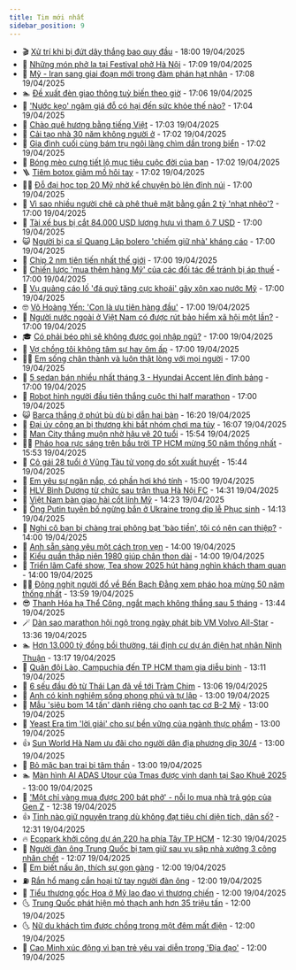 ```yaml
---
title: Tim mới nhất
sidebar_position: 9
---
```


<!-- vnexpress-tin-moi-nhat:START -->
- 🎬 [Xử trí khi bị đứt dây thắng bao quy đầu](https://vnexpress.net/xu-tri-khi-bi-dut-day-thang-bao-quy-dau-4873474.html) - 18:00 19/04/2025
- 🐎 [Những món phở lạ tại Festival phở Hà Nội](https://vnexpress.net/nhung-mon-pho-la-tai-festival-pho-ha-noi-4876154.html) - 17:09 19/04/2025
- 🦍 [Mỹ - Iran sang giai đoạn mới trong đàm phán hạt nhân](https://vnexpress.net/my-iran-sang-giai-doan-moi-trong-dam-phan-hat-nhan-4876247.html) - 17:08 19/04/2025
- 🏊 [Đề xuất đèn giao thông tuỳ biến theo giờ](https://vnexpress.net/de-xuat-den-giao-thong-tuy-bien-theo-gio-4876209.html) - 17:06 19/04/2025
- 🎊 [&#39;Nước kẹo&#39; ngâm giá đỗ có hại đến sức khỏe thế nào?](https://vnexpress.net/nuoc-keo-ngam-gia-do-co-hai-den-suc-khoe-the-nao-4876147.html) - 17:04 19/04/2025
- 🎃 [Chào quê hương bằng tiếng Việt](https://vnexpress.net/chao-que-huong-bang-tieng-viet-4876245.html) - 17:03 19/04/2025
- 🧰 [Cải tạo nhà 30 năm không người ở](https://vnexpress.net/cai-tao-nha-30-nam-khong-nguoi-o-4876189.html) - 17:02 19/04/2025
- 🔭 [Gia đình cuối cùng bám trụ ngôi làng chìm dần trong biển](https://vnexpress.net/gia-dinh-cuoi-cung-bam-tru-ngoi-lang-chim-dan-trong-bien-4876099.html) - 17:02 19/04/2025
- 🫶 [Bóng mèo cưng tiết lộ mục tiêu cuộc đời của bạn](https://vnexpress.net/trac-nghiem-tinh-cach-doan-tinh-cach-bong-meo-cung-tiet-lo-muc-tieu-cuoc-doi-cua-ban-4874674.html) - 17:02 19/04/2025
- 🪜 [Tiêm botox giảm mồ hôi tay](https://vnexpress.net/tiem-botox-giam-mo-hoi-tay-4867638.html) - 17:02 19/04/2025
- 👨‍🏫 [Đỗ đại học top 20 Mỹ nhờ kể chuyện bò lên đỉnh núi](https://vnexpress.net/do-dai-hoc-top-20-my-nho-ke-chuyen-bo-len-dinh-nui-4876192.html) - 17:00 19/04/2025
- 🎊 [Vì sao nhiều người chê cà phê thuê mặt bằng gần 2 tỷ &#39;nhạt nhẽo&#39;?](https://vnexpress.net/vi-sao-nhieu-nguoi-che-ca-phe-thue-mat-bang-gan-2-ty-nhat-nheo-4876190.html) - 17:00 19/04/2025
- 🎊 [Tài xế bus bị cắt 84.000 USD lương hưu vì tham ô 7 USD](https://vnexpress.net/tai-xe-bus-bi-cat-84-000-usd-luong-huu-vi-tham-o-7-usd-4876186.html) - 17:00 19/04/2025
- 😺 [Người bị ca sĩ Quang Lập bolero &#39;chiếm giữ nhà&#39; kháng cáo](https://vnexpress.net/nguoi-bi-ca-si-quang-lap-bolero-chiem-giu-nha-khang-cao-4876176.html) - 17:00 19/04/2025
- 🐘 [Chip 2 nm tiên tiến nhất thế giới](https://vnexpress.net/chip-2-nm-tien-tien-nhat-the-gioi-4876163.html) - 17:00 19/04/2025
- 🌁 [Chiến lược &#39;mua thêm hàng Mỹ&#39; của các đối tác để tránh bị áp thuế](https://vnexpress.net/chien-luoc-mua-them-hang-my-cua-cac-doi-tac-de-tranh-bi-ap-thue-4875971.html) - 17:00 19/04/2025
- 🐲 [Vụ quảng cáo lố &#39;đá quý tăng cực khoái&#39; gây xôn xao nước Mỹ](https://vnexpress.net/vu-quang-cao-lo-da-quy-tang-cuc-khoai-gay-xon-xao-nuoc-my-4875693.html) - 17:00 19/04/2025
- 🤓 [Võ Hoàng Yến: &#39;Con là ưu tiên hàng đầu&#39;](https://vnexpress.net/vo-hoang-yen-con-la-uu-tien-hang-dau-4875565.html) - 17:00 19/04/2025
- 💪 [Người nước ngoài ở Việt Nam có được rút bảo hiểm xã hội một lần?](https://vnexpress.net/nguoi-nuoc-ngoai-o-viet-nam-co-duoc-rut-bao-hiem-xa-hoi-mot-lan-4875384.html) - 17:00 19/04/2025
- 🎓 [Có phải béo phì sẽ không được gọi nhập ngũ?](https://vnexpress.net/co-phai-beo-phi-se-khong-duoc-goi-nhap-ngu-4875180.html) - 17:00 19/04/2025
- 🫣 [Vợ chồng tôi không tâm sự hay ôm ấp](https://vnexpress.net/vo-chong-toi-khong-tam-su-hay-om-ap-4870125.html) - 17:00 19/04/2025
- 🧑‍💻 [Em sống chân thành và luôn thật lòng với mọi người](https://vnexpress.net/em-song-chan-thanh-va-luon-that-long-voi-moi-nguoi-4867492.html) - 17:00 19/04/2025
- 🐲 [5 sedan bán nhiều nhất tháng 3 - Hyundai Accent lên đỉnh bảng](https://vnexpress.net/oto-xe-may/v-car/doanh-so/5-sedan-ban-nhieu-nhat-thang-3-hyundai-accent-len-dinh-bang-4876053.html) - 17:00 19/04/2025
- 🌝 [Robot hình người đầu tiên thắng cuộc thi half marathon](https://vnexpress.net/robot-hinh-nguoi-dau-tien-thang-cuoc-thi-half-marathon-4876208.html) - 17:00 19/04/2025
- 😺 [Barca thắng ở phút bù dù bị dẫn hai bàn](https://vnexpress.net/barca-thang-o-phut-bu-du-bi-dan-hai-ban-4876246.html) - 16:20 19/04/2025
- 🐎 [Đại úy công an bị thương khi bắt nhóm chơi ma túy](https://vnexpress.net/dai-uy-cong-an-bi-thuong-khi-bat-nhom-choi-ma-tuy-4876233.html) - 16:07 19/04/2025
- 🎡 [Man City thắng muộn nhờ hậu vệ 20 tuổi](https://vnexpress.net/man-city-thang-muon-nho-hau-ve-20-tuoi-4876244.html) - 15:54 19/04/2025
- 👨‍🏫 [Pháo hoa rực sáng trên bầu trời TP HCM mừng 50 năm thống nhất](https://vnexpress.net/phao-hoa-ruc-sang-tren-bau-troi-tp-hcm-mung-50-nam-thong-nhat-4876232.html) - 15:53 19/04/2025
- 🦆 [Cô gái 28 tuổi ở Vũng Tàu tử vong do sốt xuất huyết](https://vnexpress.net/co-gai-28-tuoi-o-vung-tau-tu-vong-do-sot-xuat-huyet-4876235.html) - 15:44 19/04/2025
- 🚦 [Em yêu sự ngăn nắp, có phần hơi khó tính](https://vnexpress.net/em-yeu-su-ngan-nap-co-phan-hoi-kho-tinh-4875276.html) - 15:00 19/04/2025
- 💫 [HLV Bình Dương từ chức sau trận thua Hà Nội FC](https://vnexpress.net/hlv-binh-duong-tu-chuc-sau-tran-thua-ha-noi-fc-4876228.html) - 14:31 19/04/2025
- 🎉 [Việt Nam bàn giao hài cốt lính Mỹ](https://vnexpress.net/viet-nam-ban-giao-hai-cot-linh-my-4876221.html) - 14:23 19/04/2025
- 🌋 [Ông Putin tuyên bố ngừng bắn ở Ukraine trong dịp lễ Phục sinh](https://vnexpress.net/ong-putin-tuyen-bo-ngung-ban-o-ukraine-trong-dip-le-phuc-sinh-4876224.html) - 14:13 19/04/2025
- 🤖 [Nghi cô bạn bị chàng trai phông bạt &#39;bào tiền&#39;, tôi có nên can thiệp?](https://vnexpress.net/nghi-co-ban-bi-chang-trai-phong-bat-bao-tien-toi-co-nen-can-thiep-4876169.html) - 14:00 19/04/2025
- 🦏 [Anh sẵn sàng yêu một cách trọn vẹn](https://vnexpress.net/anh-san-sang-yeu-mot-cach-tron-ven-4875283.html) - 14:00 19/04/2025
- 🦩 [Kiểu quần thập niên 1980 giúp chân thon dài](https://vnexpress.net/kieu-quan-thap-nien-1980-giup-chan-thon-dai-4875154.html) - 14:00 19/04/2025
- 👺 [Triển lãm Café show, Tea show 2025 hút hàng nghìn khách tham quan](https://vnexpress.net/trien-lam-cafe-show-tea-show-2025-hut-hang-nghin-khach-tham-quan-4875783.html) - 14:00 19/04/2025
- 🧑‍🏫 [Đông nghịt người đổ về Bến Bạch Đằng xem pháo hoa mừng 50 năm thống nhất](https://vnexpress.net/dong-nghit-nguoi-do-ve-ben-bach-dang-xem-phao-hoa-mung-50-nam-thong-nhat-4876216.html) - 13:59 19/04/2025
- 😎 [Thanh Hóa hạ Thể Công, ngắt mạch không thắng sau 5 tháng](https://vnexpress.net/thanh-hoa-ha-the-cong-ngat-mach-khong-thang-sau-5-thang-4876219.html) - 13:44 19/04/2025
- 🪄 [Dàn sao marathon hội ngộ trong ngày phát bib VM Volvo All-Star](https://vnexpress.net/dan-sao-marathon-hoi-ngo-trong-ngay-phat-bib-vm-volvo-all-star-4876173.html) - 13:36 19/04/2025
- 🏊 [Hơn 13.000 tỷ đồng bồi thường, tái định cư dự án điện hạt nhân Ninh Thuận](https://vnexpress.net/hon-13-000-ty-dong-boi-thuong-tai-dinh-cu-du-an-dien-hat-nhan-ninh-thuan-4875955.html) - 13:17 19/04/2025
- 💃 [Quân đội Lào, Campuchia đến TP HCM tham gia diễu binh](https://vnexpress.net/quan-doi-lao-campuchia-den-tp-hcm-tham-gia-dieu-binh-4876212.html) - 13:11 19/04/2025
- 🦆 [6 sếu đầu đỏ từ Thái Lan đã về tới Tràm Chim](https://vnexpress.net/6-seu-dau-do-tu-thai-lan-da-ve-toi-tram-chim-4876211.html) - 13:06 19/04/2025
- 🎊 [Anh có kinh nghiệm sống phong phú và tự lập](https://vnexpress.net/anh-co-kinh-nghiem-song-phong-phu-va-tu-lap-4875288.html) - 13:00 19/04/2025
- 👺 [Mẫu &#39;siêu bom 14 tấn&#39; dành riêng cho oanh tạc cơ B-2 Mỹ](https://vnexpress.net/mau-sieu-bom-14-tan-danh-rieng-cho-oanh-tac-co-b-2-my-4875143.html) - 13:00 19/04/2025
- 🎡 [Yeast Era tìm &#39;lời giải&#39; cho sự bền vững của ngành thực phẩm](https://vnexpress.net/yeast-era-tim-loi-giai-cho-su-ben-vung-cua-nganh-thuc-pham-4876203.html) - 13:00 19/04/2025
- 👍 [Sun World Hà Nam ưu đãi cho người dân địa phương dịp 30/4](https://vnexpress.net/sun-world-ha-nam-uu-dai-cho-nguoi-dan-dia-phuong-dip-30-4-4875849.html) - 13:00 19/04/2025
- 🐎 [Bỏ mặc bạn trai bị tâm thần](https://vnexpress.net/bo-mac-ban-trai-bi-tam-than-4875844.html) - 13:00 19/04/2025
- 🏊 [Màn hình AI ADAS Utour của Tmas được vinh danh tại Sao Khuê 2025](https://vnexpress.net/man-hinh-ai-adas-utour-cua-tmas-duoc-vinh-danh-tai-sao-khue-2025-4875511.html) - 13:00 19/04/2025
- 🦩 [&#39;Một chỉ vàng mua được 200 bát phở&#39; - nỗi lo mua nhà trả góp của Gen Z](https://vnexpress.net/mot-chi-vang-mua-duoc-200-bat-pho-noi-lo-mua-nha-tra-gop-cua-gen-z-4876162.html) - 12:38 19/04/2025
- 👍 [Tỉnh nào giữ nguyên trạng dù không đạt tiêu chí diện tích, dân số?](https://vnexpress.net/tinh-nao-giu-nguyen-trang-du-khong-dat-tieu-chi-dien-tich-dan-so-4876196.html) - 12:31 19/04/2025
- 🔥 [Ecopark khởi công dự án 220 ha phía Tây TP HCM](https://vnexpress.net/ecopark-khoi-cong-du-an-220-ha-phia-tay-tp-hcm-4876204.html) - 12:30 19/04/2025
- 💄 [Người đàn ông Trung Quốc bị tạm giữ sau vụ sập nhà xưởng 3 công nhân chết](https://vnexpress.net/nguoi-dan-ong-trung-quoc-bi-tam-giu-sau-vu-sap-nha-xuong-3-cong-nhan-chet-4876198.html) - 12:07 19/04/2025
- 🤡 [Em biết nấu ăn, thích sự gọn gàng](https://vnexpress.net/em-biet-nau-an-thich-su-gon-gang-4876069.html) - 12:00 19/04/2025
- ⛽️ [Rắn hổ mang cắn hoại tử tay người đàn ông](https://vnexpress.net/ran-ho-mang-can-hoai-tu-tay-nguoi-dan-ong-4876028.html) - 12:00 19/04/2025
- 🚀 [Tiểu thương gốc Hoa ở Mỹ lao đao vì thương chiến](https://vnexpress.net/tieu-thuong-goc-hoa-o-my-lao-dao-vi-thuong-chien-4876005.html) - 12:00 19/04/2025
- 🌜 [Trung Quốc phát hiện mỏ thạch anh hơn 35 triệu tấn](https://vnexpress.net/trung-quoc-phat-hien-mo-thach-anh-hon-35-trieu-tan-4875958.html) - 12:00 19/04/2025
- 🌜 [Nữ du khách tìm được chồng trong một đêm mất điện](https://vnexpress.net/nu-du-khach-tim-duoc-chong-trong-mot-dem-mat-dien-4875924.html) - 12:00 19/04/2025
- 🦩 [Cao Minh xúc động vì bạn trẻ yêu vai diễn trong &#39;Địa đạo&#39;](https://vnexpress.net/cao-minh-xuc-dong-vi-ban-tre-yeu-vai-dien-trong-dia-dao-4871588.html) - 12:00 19/04/2025<!-- vnexpress-tin-moi-nhat:END -->
